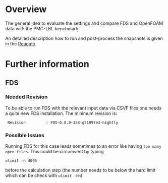 # Overview

The general idea to evaluate the settings and compare FDS and OpenFOAM data with the PMC-LBL benchmark.

An detailed description how to run and post-process the snapshots is given in the [Readme](/FM_Burner/README.md).

# Further information

## FDS 

### Needed Revision
To be able to run FDS with the relevant input data via CSVF files one needs a quite new FDS installation. The minimum revision is:
```
 Revision         : FDS-6.8.0-138-g51097e3-nightly
```

### Possible Issues
Running FDS for this case leads sometimes to an error like having `too many open files`.
This could be circumvent by typing 
```
ulimit -n 4096
```
before the calculation step (the number needs to be below the hard limit which can be check with `ulimit -Hn`).
